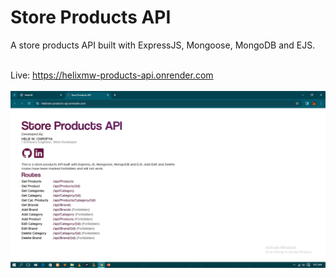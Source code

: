 # Store Products API

A store products API built with ExpressJS, Mongoose, MongoDB and EJS.

<br>Live: https://helixmw-products-api.onrender.com
<br><br>
<img src="./images/img.png"/>
